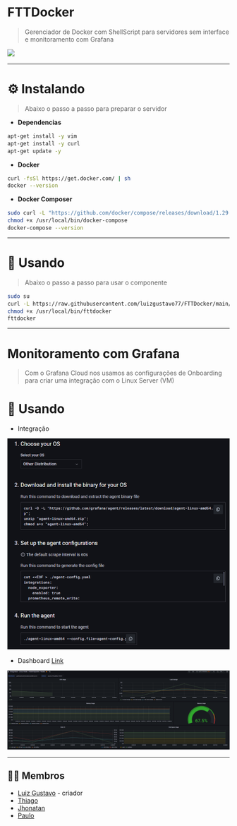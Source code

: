 # **FTTDocker**
> Gerenciador de Docker com ShellScript para servidores sem interface e monitoramento com Grafana

<img src="https://miro.medium.com/max/1000/1*E8IgOSkMTpBRs0w0-Zsx2g.gif">

---

# ⚙️ **Instalando**
> Abaixo o passo a passo para preparar o servidor

- **Dependencias**
``` bash
apt-get install -y vim
apt-get install -y curl
apt-get update -y
```

- **Docker**
``` bash
curl -fsSl https://get.docker.com/ | sh
docker --version
```
- **Docker Composer**
``` bash
sudo curl -L "https://github.com/docker/compose/releases/download/1.29.2/docker-compose-$(uname -s)-$(uname -m)" -o /usr/local/bin/docker-compose  
chmod +x /usr/local/bin/docker-compose  
docker-compose --version    
```

---

# 🧩 **Usando**
> Abaixo o passo a passo para usar o componente

``` bash
sudo su
curl -L https://raw.githubusercontent.com/luizgustavo77/FTTDocker/main/fttdocker.sh -o /usr/local/bin/fttdocker
chmod +x /usr/local/bin/fttdocker
fttdocker
```

---

# **Monitoramento com Grafana**
> Com o Grafana Cloud nos usamos as configurações de Onboarding para criar uma integração com o Linux Server (VM)

# 🧩 **Usando**
- Integração
<img src="https://raw.githubusercontent.com/luizgustavo77/FTTDocker/main/integracaoGrafana.png">

- Dashboard [Link](https://jhonatancandido.grafana.net/dashboard/snapshot/2qziH2lMcfInRFuaFSkxs9WPf5DtGT9y?orgId=0&refresh=30s)
<img src="https://raw.githubusercontent.com/luizgustavo77/FTTDocker/main/dashboardGrafana.png">

---

## 🙋🏻 **Membros**

- [Luiz Gustavo](https://github.com/luizgustavo77) - criador
- [Thiago](https://github.com/thiagofernandes101)
- [Jhonatan](https://github.com/JhonatanMatos)
- [Paulo](https://github.com/paulopatrocinio)
